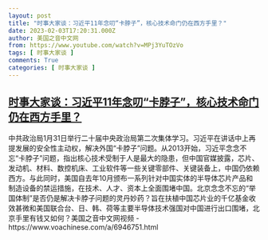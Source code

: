 ```yaml
---
layout: post
title: "时事大家谈：习近平11年念叨“卡脖子”，核心技术命门仍在西方手里？"
date: 2023-02-03T17:20:31.000Z
author: 美国之音中文网
from: https://www.youtube.com/watch?v=MPj3YuTOzVo
tags: [ 时事大家谈 ]
comments: True
categories: [ 时事大家谈 ]
---
```

<!--1675444831000-->
[时事大家谈：习近平11年念叨“卡脖子”，核心技术命门仍在西方手里？](https://www.youtube.com/watch?v=MPj3YuTOzVo)
------

<div>
中共政治局1月31日举行二十届中央政治局第二次集体学习。习近平在讲话中上再提发展的安全性主动权，解决外国“卡脖子”问题。从2013开始，习近平念念不忘“卡脖子”问题，指出核心技术受制于人是最大的隐患，但中国官媒披露，芯片、发动机、材料、数控机床、工业软件等一些关键零部件、关键装备上，中国仍依赖西方。与此同时，美国自去年10月颁布一系列针对中国实体的半导体芯片产品和制造设备的禁运措施，在技术、人才、资本上全面围堵中国。北京念念不忘的“举国体制”是否仍是解决卡脖子问题的灵丹妙药？旨在扶植中国芯片业的千亿基金收效甚微和美国联合台、日、韩、荷等主要半导体技术强国对中国进行出口围堵，北京手里有钱又如何？美国之音中文网视频 - https://www.voachinese.com/a/6946751.html
</div>
